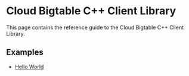 # Cloud Bigtable C++ Client Library

This page contains the reference guide to the Cloud Bigtable C++ Client Library.

## Examples

* [Hello World](doc/bigtable-hello-world.md)
